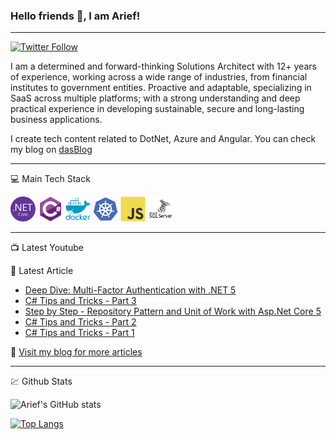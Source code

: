 ### Hello friends 👋, I am Arief!

---

 [<img alt="Twitter Follow" src="https://img.shields.io/twitter/follow/ariefsamuel9?style=social">](https://twitter.com/ariefsamuel9)

I am a determined and forward-thinking Solutions Architect with 12+ years of experience, working across a wide range of industries, from financial institutes to government entities. Proactive and adaptable, specializing in SaaS across multiple platforms; with a strong understanding and deep practical experience in developing sustainable, secure and long-lasting business applications. 

I create tech content related to DotNet, Azure and Angular. You can check my blog on [dasBlog](arief21.azurewebsites.net)

---
💻 Main Tech Stack

<img src="https://github.com/devicons/devicon/blob/master/icons/dotnetcore/dotnetcore-original.svg" alt="dotnet logo" width="40" height="40" /> <img src="https://github.com/devicons/devicon/blob/master/icons/csharp/csharp-original.svg" alt="csharp logo" width="40" height="40" /> <img src="https://github.com/devicons/devicon/blob/master/icons/docker/docker-plain-wordmark.svg" alt="csharp logo" width="40" height="40" /> <img src="https://github.com/devicons/devicon/blob/master/icons/kubernetes/kubernetes-plain.svg" alt="k8s logo" width="40" height="40" /> <img src="https://github.com/devicons/devicon/blob/master/icons/javascript/javascript-original.svg" alt="JavaScript logo" width="40" height="40" /> <img src="https://github.com/devicons/devicon/blob/master/icons/microsoftsqlserver/microsoftsqlserver-plain-wordmark.svg" alt="JavaScript logo" width="40" height="40" />

---
📺 Latest Youtube

<!-- YOUTUBE-VIDEOS-LIST:START -->

📖 Latest Article

<!-- BLOG-POST-LIST:START -->
- [Deep Dive: Multi-Factor Authentication with .NET 5](https://dev.to/moe23/deep-dive-multi-factor-authentication-with-net-5-18mf)
- [C# Tips and Tricks - Part 3](https://dev.to/moe23/c-tips-and-tricks-part-3-376h)
- [Step by Step - Repository Pattern and Unit of Work with Asp.Net Core 5](https://dev.to/moe23/step-by-step-repository-pattern-and-unit-of-work-with-asp-net-core-5-3l92)
- [C# Tips and Tricks - Part 2](https://dev.to/moe23/c-tips-and-tricks-part-1-2hm1)
- [C# Tips and Tricks - Part 1](https://dev.to/moe23/c-tips-and-tricks-part-1-3jj9)
<!-- BLOG-POST-LIST:END -->

🔗 [Visit my blog for more articles](arief21.azurewebsites.net)

---
💹 Github Stats

![Arief's GitHub stats](https://github-readme-stats.vercel.app/api?username=arief-samuel&show_icons=true&theme=radical)

[![Top Langs](https://github-readme-stats.vercel.app/api/top-langs/?username=arief-samuel&theme=radical)](https://github.com/anuraghazra/github-readme-stats)

<!--
**rief21/rief21** is a ✨ _special_ ✨ repository because its `README.md` (this file) appears on your GitHub profile.

Here are some ideas to get you started:

- 🔭 I’m currently working on ...
- 🌱 I’m currently learning ...
- 👯 I’m looking to collaborate on ...
- 🤔 I’m looking for help with ...
- 💬 Ask me about ...
- 📫 How to reach me: ...
- 😄 Pronouns: ...
- ⚡ Fun fact: ...
-->
